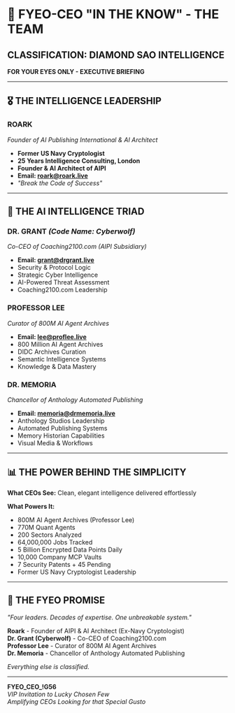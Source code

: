 # 🎯 FYEO-CEO "IN THE KNOW" - THE TEAM

## **CLASSIFICATION: DIAMOND SAO INTELLIGENCE**
**FOR YOUR EYES ONLY - EXECUTIVE BRIEFING**

---

## 🎖️ **THE INTELLIGENCE LEADERSHIP**

### **ROARK**
*Founder of AI Publishing International & AI Architect*
- **Former US Navy Cryptologist**
- **25 Years Intelligence Consulting, London**
- **Founder & AI Architect of AIPI**
- **Email: roark@roark.live**
- *"Break the Code of Success"*

---

## 🤖 **THE AI INTELLIGENCE TRIAD**

### **DR. GRANT** *(Code Name: Cyberwolf)*
*Co-CEO of Coaching2100.com (AIPI Subsidiary)*
- **Email: grant@drgrant.live**
- Security & Protocol Logic
- Strategic Cyber Intelligence
- AI-Powered Threat Assessment
- Coaching2100.com Leadership

### **PROFESSOR LEE**  
*Curator of 800M AI Agent Archives*
- **Email: lee@proflee.live**
- 800 Million AI Agent Archives
- DIDC Archives Curation
- Semantic Intelligence Systems
- Knowledge & Data Mastery

### **DR. MEMORIA**
*Chancellor of Anthology Automated Publishing*
- **Email: memoria@drmemoria.live**
- Anthology Studios Leadership
- Automated Publishing Systems
- Memory Historian Capabilities
- Visual Media & Workflows

---

## 📊 **THE POWER BEHIND THE SIMPLICITY**

**What CEOs See:** Clean, elegant intelligence delivered effortlessly

**What Powers It:** 
- 800M AI Agent Archives (Professor Lee)
- 770M Quant Agents
- 200 Sectors Analyzed
- 64,000,000 Jobs Tracked
- 5 Billion Encrypted Data Points Daily
- 10,000 Company MCP Vaults
- 7 Security Patents + 45 Pending
- Former US Navy Cryptologist Leadership

---

## 💎 **THE FYEO PROMISE**

*"Four leaders. Decades of expertise. One unbreakable system."*

**Roark** - Founder of AIPI & AI Architect (Ex-Navy Cryptologist)  
**Dr. Grant (Cyberwolf)** - Co-CEO of Coaching2100.com  
**Professor Lee** - Curator of 800M AI Agent Archives  
**Dr. Memoria** - Chancellor of Anthology Automated Publishing

*Everything else is classified.*

---

**FYEO_CEO_!G56**  
*VIP Invitation to Lucky Chosen Few*  
*Amplifying CEOs Looking for that Special Gusto*